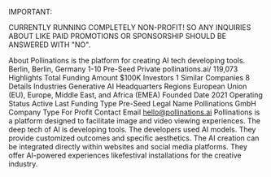 IMPORTANT:

CURRENTLY RUNNING COMPLETELY NON-PROFIT! SO ANY INQUIRIES ABOUT LIKE PAID PROMOTIONS OR SPONSORSHIP SHOULD BE ANSWERED WITH "NO".


About
Pollinations is the platform for creating AI tech developing tools.
Berlin, Berlin, Germany
1-10
Pre-Seed
Private
pollinations.ai/
119,073
Highlights
Total Funding Amount 
$100K
Investors 
1
Similar Companies 
8
Details
Industries 
Generative AI
Headquarters Regions 
European Union (EU), Europe, Middle East, and Africa (EMEA)
Founded Date 
2021
Operating Status 
Active
Last Funding Type 
Pre-Seed
Legal Name 
Pollinations GmbH
Company Type 
For Profit
Contact Email 
hello@pollinations.ai
Pollinations is a platform designed to facilitate image and video viewing experiences. The deep tech of AI is developing tools. The developers used AI models. They provide customized outcomes and specific aesthetics. The AI creation can be integrated directly within websites and social media platforms. They offer AI-powered experiences likefestival installations for the creative industry.